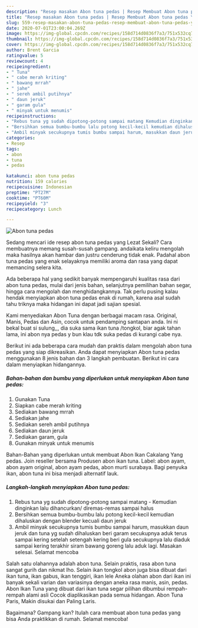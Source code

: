 ```yaml
---
description: "Resep masakan Abon tuna pedas | Resep Membuat Abon tuna pedas Yang Sedap"
title: "Resep masakan Abon tuna pedas | Resep Membuat Abon tuna pedas Yang Sedap"
slug: 559-resep-masakan-abon-tuna-pedas-resep-membuat-abon-tuna-pedas-yang-sedap
date: 2020-07-01T23:00:04.269Z
image: https://img-global.cpcdn.com/recipes/158d714d0836f7a3/751x532cq70/abon-tuna-pedas-foto-resep-utama.jpg
thumbnail: https://img-global.cpcdn.com/recipes/158d714d0836f7a3/751x532cq70/abon-tuna-pedas-foto-resep-utama.jpg
cover: https://img-global.cpcdn.com/recipes/158d714d0836f7a3/751x532cq70/abon-tuna-pedas-foto-resep-utama.jpg
author: Brent Garcia
ratingvalue: 5
reviewcount: 4
recipeingredient:
- " Tuna"
- " cabe merah kriting"
- " bawang mrrah"
- " jahe"
- " sereh ambil putihnya"
- " daun jeruk"
- " garam gula"
- " minyak untuk menumis"
recipeinstructions:
- "Rebus tuna yg sudah dipotong-potong sampai matang Kemudian dinginkan lalu dihancurkan/ diremas-remas sampai halus"
- "Bersihkan semua bumbu-bumbu lalu potong kecil-kecil kemudian dihaluskan dengan blender kecuali daun jeruk"
- "Ambil minyak secukupnya tumis bumbu sampai harum, masukkan daun jeruk dan tuna yg sudah dihaluskan beri garam secukupnya aduk terus sampai kering setelah setengah kering beri gula secukupnya lalu diaduk sampai kering terakhir siram bawang goreng lalu aduk lagi. Masakan selesai. Selamat mencoba"
categories:
- Resep
tags:
- abon
- tuna
- pedas

katakunci: abon tuna pedas 
nutrition: 159 calories
recipecuisine: Indonesian
preptime: "PT27M"
cooktime: "PT60M"
recipeyield: "3"
recipecategory: Lunch

---
```



![Abon tuna pedas](https://img-global.cpcdn.com/recipes/158d714d0836f7a3/751x532cq70/abon-tuna-pedas-foto-resep-utama.jpg)

Sedang mencari ide resep abon tuna pedas yang Lezat Sekali? Cara membuatnya memang susah-susah gampang. andaikata keliru mengolah maka hasilnya akan hambar dan justru cenderung tidak enak. Padahal abon tuna pedas yang enak selayaknya memiliki aroma dan rasa yang dapat memancing selera kita.

Ada beberapa hal yang sedikit banyak mempengaruhi kualitas rasa dari abon tuna pedas, mulai dari jenis bahan, selanjutnya pemilihan bahan segar, hingga cara mengolah dan menghidangkannya. Tak perlu pusing kalau hendak menyiapkan abon tuna pedas enak di rumah, karena asal sudah tahu triknya maka hidangan ini dapat jadi sajian spesial.

Kami menyediakan Abon Tuna dengan berbagai macam rasa. Original, Manis, Pedas dan Asin, cocok untuk pendamping santapan anda. Ini ni bekal buat si sulung,,, dia suka sama ikan tuna /tongkol, biar agak tahan lama, ini abon nya pedas y bun klau tdk suka pedas di kurangi cabe nya.


Berikut ini ada beberapa cara mudah dan praktis dalam mengolah abon tuna pedas yang siap dikreasikan. Anda dapat menyiapkan Abon tuna pedas menggunakan 8 jenis bahan dan 3 langkah pembuatan. Berikut ini cara dalam menyiapkan hidangannya.

<!--inarticleads1-->

##### Bahan-bahan dan bumbu yang diperlukan untuk menyiapkan Abon tuna pedas:

1. Gunakan  Tuna
1. Siapkan  cabe merah kriting
1. Sediakan  bawang mrrah
1. Sediakan  jahe
1. Sediakan  sereh ambil putihnya
1. Sediakan  daun jeruk
1. Sediakan  garam, gula
1. Gunakan  minyak untuk menumis


Bahan-Bahan yang diperlukan untuk membuat Abon Ikan Cakalang Yang pedas. Join reseller bersama Produsen abon ikan tuna. Label: abon ayam, abon ayam original, abon ayam pedas, abon murti surabaya. Bagi penyuka ikan, abon tuna ini bisa menjadi alternatif lauk. 

<!--inarticleads2-->

##### Langkah-langkah menyiapkan Abon tuna pedas:

1. Rebus tuna yg sudah dipotong-potong sampai matang - Kemudian dinginkan lalu dihancurkan/ diremas-remas sampai halus
1. Bersihkan semua bumbu-bumbu lalu potong kecil-kecil kemudian dihaluskan dengan blender kecuali daun jeruk
1. Ambil minyak secukupnya tumis bumbu sampai harum, masukkan daun jeruk dan tuna yg sudah dihaluskan beri garam secukupnya aduk terus sampai kering setelah setengah kering beri gula secukupnya lalu diaduk sampai kering terakhir siram bawang goreng lalu aduk lagi. Masakan selesai. Selamat mencoba


Salah satu olahannya adalah abon tuna. Selain praktis, rasa abon tuna sangat gurih dan nikmat lho. Selain ikan tongkol abon juga bisa dibuat dari ikan tuna, ikan gabus, ikan tenggiri, ikan lele Aneka olahan abon dari ikan ini banyak sekali varian dan variasinya dengan aneka rasa manis, asin, pedas. Abon Ikan Tuna yang dibuat dari ikan tuna segar pilihan dibumbui rempah-rempah alami asli Cocok diaplikasikan pada semua hidangan. Abon Tuna Paris, Makin disukai dan Paling Laris. 

Bagaimana? Gampang kan? Itulah cara membuat abon tuna pedas yang bisa Anda praktikkan di rumah. Selamat mencoba!
